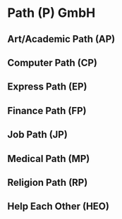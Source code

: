 # Path (P) GmbH

## Art/Academic Path (AP)

## Computer Path (CP)

## Express Path (EP)

## Finance Path (FP)

## Job Path (JP)

## Medical Path (MP)

## Religion Path (RP)

## Help Each Other (HEO)